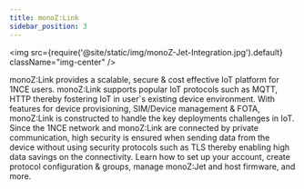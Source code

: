 ```yaml
---
title: monoZ:Link
sidebar_position: 3
---
```


<img src={require('@site/static/img/monoZ-Jet-Integration.jpg').default} className="img-center" />

monoZ:Link provides a scalable, secure & cost effective IoT platform for 1NCE users. monoZ:Link supports popular IoT protocols such as MQTT, HTTP thereby fostering IoT in user`s existing device environment. With features for device provisioning, SIM/Device management & FOTA, monoZ:Link is constructed to handle the key deployments challenges in IoT. Since the 1NCE network and monoZ:Link are connected by private communication, high security is ensured when sending data from the device without using security protocols such as TLS thereby enabling high data savings on the connectivity. Learn how to set up your account, create protocol configuration & groups, manage monoZ:Jet and host firmware, and more.
